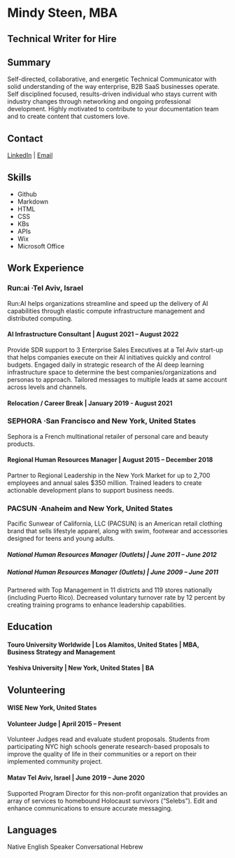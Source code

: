 # Mindy Steen, MBA #
## Technical Writer  for Hire ##
## Summary ##
Self-directed, collaborative, and energetic Technical Communicator with solid understanding of the way enterprise, B2B SaaS businesses operate. Self disciplined focused, results-driven individual who stays current with industry changes through networking and ongoing professional development. Highly motivated to contribute to your documentation team and to create content that customers love. 

## Contact ##
[LinkedIn](https://www.linkedin.com/in/mindysteen360/) | [Email](mindys360@gmail.com)

## Skills ##
* Github
* Markdown
* HTML
* CSS
* KBs
* APIs
* Wix
* Microsoft Office 


## Work Experience ##
### Run:ai ·Tel Aviv, Israel ###
Run:AI helps organizations streamline and speed up the delivery of AI capabilities through elastic compute infrastructure management and distributed computing.
#### AI Infrastructure Consultant | August 2021 &ndash; August 2022 ####
Provide SDR support to 3 Enterprise Sales Executives at a Tel Aviv start-up that helps companies execute on their AI initiatives quickly and control budgets. Engaged daily in strategic research of the AI deep learning infrastructure space to determine the best companies/organizations and personas to approach. Tailored messages to multiple leads at same account across levels and channels.

#### Relocation / Career Break | January 2019 - August 2021 ####

### SEPHORA ·San Francisco and New York, United States ###
Sephora is a French multinational retailer of personal care and beauty products.

#### Regional Human Resources Manager | August 2015 &ndash; December 2018 ####
Partner to Regional Leadership in the New York Market for up to 2,700 employees and annual sales $350 million. Trained leaders to create actionable development plans to support business needs.

### PACSUN ·Anaheim and New York, United States ###
Pacific Sunwear of California, LLC (PACSUN) is an American retail clothing brand that sells lifestyle apparel, along with swim, footwear and accessories designed for teens and young adults. 

##### National Human Resources Manager (Outlets) | June 2011 &ndash;  June 2012 #####
##### National Human Resources Manager (Outlets) | June 2009 &ndash;  June 2011 #####
Partnered with Top Management in 11 districts and 119 stores nationally (including Puerto Rico). Decreased voluntary turnover rate by 12 percent by creating training programs to enhance leadership capabilities.

## Education ##

#### Touro University Worldwide | Los Alamitos, United States | MBA, Business Strategy and Management ####

#### Yeshiva University | New York, United States | BA ####

## Volunteering ##

#### WISE New York, United States ####

#### Volunteer Judge | April 2015 &ndash; Present ####

Volunteer Judges read and evaluate student proposals. Students from participating NYC high schools generate research-based proposals to improve the quality of life in their communities or a report on their implemented community project. 

#### Matav Tel Aviv, Israel | June 2019 &ndash;  June 2020
Supported Program Director for this non-profit organization that provides an array of services to homebound Holocaust survivors (“Selebs”). Edit and enhance communications to ensure accurate messaging.

## Languages ##
Native English Speaker
Conversational Hebrew

